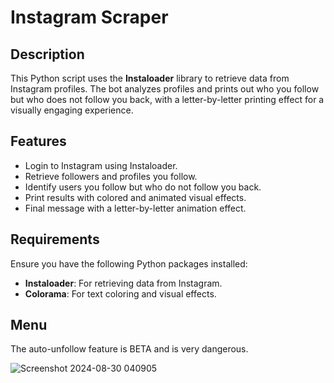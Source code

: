 # Instagram Scraper

## Description
This Python script uses the **Instaloader** library to retrieve data from Instagram profiles. The bot analyzes profiles and prints out who you follow but who does not follow you back, with a letter-by-letter printing effect for a visually engaging experience.

## Features
- Login to Instagram using Instaloader.
- Retrieve followers and profiles you follow.
- Identify users you follow but who do not follow you back.
- Print results with colored and animated visual effects.
- Final message with a letter-by-letter animation effect.

## Requirements
Ensure you have the following Python packages installed:
- **Instaloader**: For retrieving data from Instagram.
- **Colorama**: For text coloring and visual effects.

## Menu
The auto-unfollow feature is BETA and is very dangerous.

![Screenshot 2024-08-30 040905](https://github.com/user-attachments/assets/7bf56da1-85aa-4cd4-a64a-09dec80adbf1)
